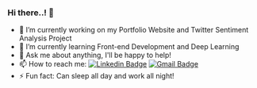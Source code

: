### Hi there..! 👋

<!--
**piyushP7pravin/piyushP7pravin** is a ✨ _special_ ✨ repository because its `README.md` (this file) appears on your GitHub profile.

Here are some ideas to get you started:
-->
- 🔭 I’m currently working on my Portfolio Website and Twitter Sentiment Analysis Project
- 🌱 I’m currently learning Front-end Development and Deep Learning
- 💬 Ask me about anything, I'll be happy to help!
- 📫 How to reach me: [![Linkedin Badge](https://img.shields.io/badge/-LinkedIn-blue?style=social&logo=Linkedin&logoColor=blue&link=https://www.linkedin.com/in/piyushp7pravin/)](https://www.linkedin.com/in/piyushp7pravin/)          [![Gmail Badge](https://img.shields.io/badge/-GMail-c14438?style=social&logo=Gmail&logoColor=red&link=mailto:piyushpravin1998@gmail.com)](mailto:piyushpravin1998@gmail.com)
- ⚡ Fun fact: Can sleep all day and work all night!

